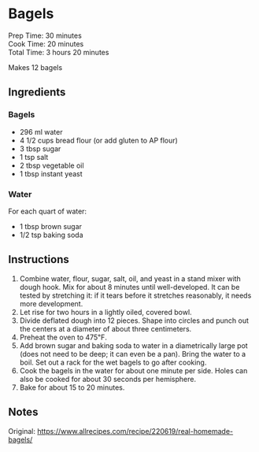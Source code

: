 # Bagels

Prep Time: 30 minutes  
Cook Time: 20 minutes  
Total Time: 3 hours 20 minutes  

Makes 12 bagels

## Ingredients

### Bagels

* 296 ml water
* 4 1/2 cups bread flour (or add gluten to AP flour)
* 3 tbsp sugar
* 1 tsp salt
* 2 tbsp vegetable oil
* 1 tbsp instant yeast

### Water

For each quart of water:

* 1 tbsp brown sugar
* 1/2 tsp baking soda

## Instructions

1. Combine water, flour, sugar, salt, oil, and yeast in a stand mixer with dough hook. Mix for about 8 minutes until well-developed. It can be tested by stretching it: if it tears before it stretches reasonably, it needs more development.
1. Let rise for two hours in a lightly oiled, covered bowl.
1. Divide deflated dough into 12 pieces. Shape into circles and punch out the centers at a diameter of about three centimeters.
1. Preheat the oven to 475℉.
1. Add brown sugar and baking soda to water in a diametrically large pot (does not need to be deep; it can even be a pan). Bring the water to a boil. Set out a rack for the wet bagels to go after cooking.
1. Cook the bagels in the water for about one minute per side. Holes can also be cooked for about 30 seconds per hemisphere.
1. Bake for about 15 to 20 minutes.

## Notes

Original: <https://www.allrecipes.com/recipe/220619/real-homemade-bagels/>
